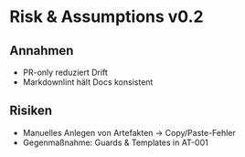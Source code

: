 # Risk & Assumptions v0.2

## Annahmen

- PR-only reduziert Drift
- Markdownlint hält Docs konsistent

## Risiken

- Manuelles Anlegen von Artefakten → Copy/Paste-Fehler
- Gegenmaßnahme: Guards & Templates in AT-001
